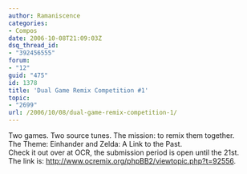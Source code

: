 ```yaml
---
author: Ramaniscence
categories:
- Compos
date: 2006-10-08T21:09:03Z
dsq_thread_id:
- "392456555"
forum:
- "12"
guid: "475"
id: 1378
title: 'Dual Game Remix Competition #1'
topic:
- "2699"
url: /2006/10/08/dual-game-remix-competition-1/
---
```


<div>
  Two games. Two source tunes. The mission: to remix them together.<br />The Theme: Einhander and Zelda: A Link to the Past.
</div>

<div>
  Check it out over at OCR, the submission period is open until the 21st.<br />The link is: <a href="http://www.ocremix.org/phpBB2/viewtopic.php?t=92556">http://www.ocremix.org/phpBB2/viewtopic.php?t=92556</a>.
</div>